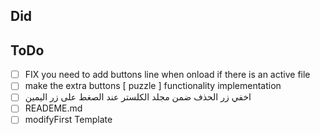 ## Did

## ToDo

-   [ ] FIX you need to add buttons line when onload if there is an active file
-   [ ] make the extra buttons [ puzzle ] functionality implementation
-   [ ] اخفي زر الحذف ضمن مجلد الكلستر عند الصغط على زر اليمين
-   [ ] READEME.md
-   [ ] modifyFirst Template

